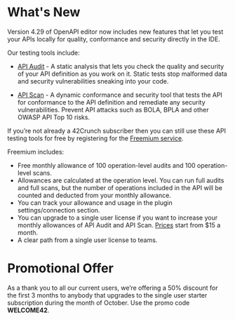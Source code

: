 # What's New

Version 4.29 of OpenAPI editor now includes new features that let you test your APIs locally for quality, conformance and security directly in the IDE.

Our testing tools include:

- [API Audit](https://42crunch.com/api-security-audit/) - A static analysis that lets you check the quality and security of your API definition as you work on it. Static tests stop malformed data and security vulnerabilities sneaking into your code.

- [API Scan](https://42crunch.com/api-conformance-scan/) - A dynamic conformance and security tool that tests the API for conformance to the API definition and remediate any security vulnerabilities. Prevent API attacks such as BOLA, BPLA and other OWASP API Top 10 risks.

If you’re not already a 42Crunch subscriber then you can still use these API testing tools for free by registering for the [Freemium service](https://42crunch.com/freemium/).

Freemium includes:

- Free monthly allowance of 100 operation-level audits and 100 operation-level scans.
- Allowances are calculated at the operation level. You can run full audits and full scans, but the number of operations included in the API will be counted and deducted from your monthly allowance.
- You can track your allowance and usage in the plugin settings/connection section.
- You can upgrade to a single user license if you want to increase your monthly allowances of API Audit and API Scan. [Prices](https://42crunch.com/single-user-pricing/) start from $15 a month.
- A clear path from a single user license to teams.

# Promotional Offer

As a thank you to all our current users, we’re offering a 50% discount for the first 3 months to anybody that upgrades to the single user starter subscription during the month of October. Use the promo code **WELCOME42**.
